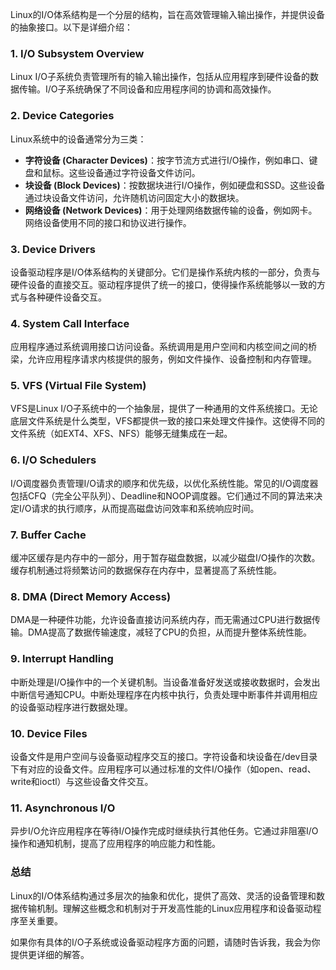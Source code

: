 Linux的I/O体系结构是一个分层的结构，旨在高效管理输入输出操作，并提供设备的抽象接口。以下是详细介绍：

### 1. I/O Subsystem Overview
Linux I/O子系统负责管理所有的输入输出操作，包括从应用程序到硬件设备的数据传输。I/O子系统确保了不同设备和应用程序间的协调和高效操作。

### 2. Device Categories
Linux系统中的设备通常分为三类：
- **字符设备 (Character Devices)**：按字节流方式进行I/O操作，例如串口、键盘和鼠标。这些设备通过字符设备文件访问。
- **块设备 (Block Devices)**：按数据块进行I/O操作，例如硬盘和SSD。这些设备通过块设备文件访问，允许随机访问固定大小的数据块。
- **网络设备 (Network Devices)**：用于处理网络数据传输的设备，例如网卡。网络设备使用不同的接口和协议进行操作。

### 3. Device Drivers
设备驱动程序是I/O体系结构的关键部分。它们是操作系统内核的一部分，负责与硬件设备的直接交互。驱动程序提供了统一的接口，使得操作系统能够以一致的方式与各种硬件设备交互。

### 4. System Call Interface
应用程序通过系统调用接口访问设备。系统调用是用户空间和内核空间之间的桥梁，允许应用程序请求内核提供的服务，例如文件操作、设备控制和内存管理。

### 5. VFS (Virtual File System)
VFS是Linux I/O子系统中的一个抽象层，提供了一种通用的文件系统接口。无论底层文件系统是什么类型，VFS都提供一致的接口来处理文件操作。这使得不同的文件系统（如EXT4、XFS、NFS）能够无缝集成在一起。

### 6. I/O Schedulers
I/O调度器负责管理I/O请求的顺序和优先级，以优化系统性能。常见的I/O调度器包括CFQ（完全公平队列）、Deadline和NOOP调度器。它们通过不同的算法来决定I/O请求的执行顺序，从而提高磁盘访问效率和系统响应时间。

### 7. Buffer Cache
缓冲区缓存是内存中的一部分，用于暂存磁盘数据，以减少磁盘I/O操作的次数。缓存机制通过将频繁访问的数据保存在内存中，显著提高了系统性能。

### 8. DMA (Direct Memory Access)
DMA是一种硬件功能，允许设备直接访问系统内存，而无需通过CPU进行数据传输。DMA提高了数据传输速度，减轻了CPU的负担，从而提升整体系统性能。

### 9. Interrupt Handling
中断处理是I/O操作中的一个关键机制。当设备准备好发送或接收数据时，会发出中断信号通知CPU。中断处理程序在内核中执行，负责处理中断事件并调用相应的设备驱动程序进行数据处理。

### 10. Device Files
设备文件是用户空间与设备驱动程序交互的接口。字符设备和块设备在/dev目录下有对应的设备文件。应用程序可以通过标准的文件I/O操作（如open、read、write和ioctl）与这些设备文件交互。

### 11. Asynchronous I/O
异步I/O允许应用程序在等待I/O操作完成时继续执行其他任务。它通过非阻塞I/O操作和通知机制，提高了应用程序的响应能力和性能。

### 总结
Linux的I/O体系结构通过多层次的抽象和优化，提供了高效、灵活的设备管理和数据传输机制。理解这些概念和机制对于开发高性能的Linux应用程序和设备驱动程序至关重要。

如果你有具体的I/O子系统或设备驱动程序方面的问题，请随时告诉我，我会为你提供更详细的解答。